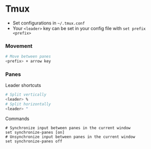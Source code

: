 # Tmux

- Set configurations in `~/.tmux.conf`
- Your `<leader>` key can be set in your config file with `set prefix <prefix>`

### Movement
```bash
# Move between panes
<prefix> + arrow key
```

### Panes
Leader shortcuts
```bash
# Split vertically
<leader> %
# Split horizontally
<leader> "
```

Commands
```
# Synchronize input between panes in the current window
set synchronize-panes [on]
# Unsynchronize input between panes in the current window
set synchronize-panes off
```
